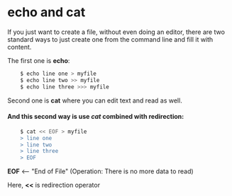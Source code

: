 # echo and cat

If you just want to create a file, without even doing
an editor, there are two standard ways to just
create one from the command line and fill it with
content.

The first one is **echo**:
```bash
    $ echo line one > myfile
    $ echo line two >> myfile
    $ echo line three >>> myfile
```

Second one is **cat** where you can edit text and read as well.
#### And this second way is use  ***cat*** combined with redirection:
```bash
    $ cat << EOF > myfile
    > line one
    > line two
    > line three
    > EOF
```
**EOF** <-- "End of File" (Operation: There is no more data to read)


Here, **<<**  is redirection operator


